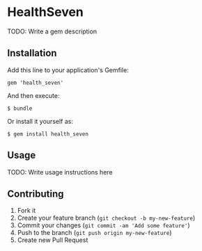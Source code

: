 # HealthSeven

TODO: Write a gem description

## Installation

Add this line to your application's Gemfile:

    gem 'health_seven'

And then execute:

    $ bundle

Or install it yourself as:

    $ gem install health_seven

## Usage

TODO: Write usage instructions here

## Contributing

1. Fork it
2. Create your feature branch (`git checkout -b my-new-feature`)
3. Commit your changes (`git commit -am 'Add some feature'`)
4. Push to the branch (`git push origin my-new-feature`)
5. Create new Pull Request
